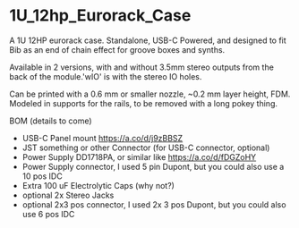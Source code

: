 # 1U_12hp_Eurorack_Case
A 1U 12HP eurorack case. Standalone, USB-C Powered, and designed to fit Bib as an end of chain effect for groove boxes and synths.

Available in 2 versions, with and without 3.5mm stereo outputs from the back of the module.'wIO' is with the stereo IO holes.

Can be printed with a 0.6 mm or smaller nozzle, ~0.2 mm layer height, FDM. Modeled in supports for the rails, to be removed with a long pokey thing.

BOM (details to come)
- USB-C Panel mount https://a.co/d/j9zBBSZ
- JST something or other Connector (for USB-C connector, optional)
- Power Supply DD1718PA, or similar like https://a.co/d/fDGZoHY
- Power Supply connector, I used 5 pin Dupont, but you could also use a 10 pos IDC
- Extra 100 uF Electrolytic Caps (why not?)
- optional 2x Stereo Jacks 
- optional 2x3 pos connector, I used 2x 3 pos Dupont, but you could also use 6 pos IDC 
